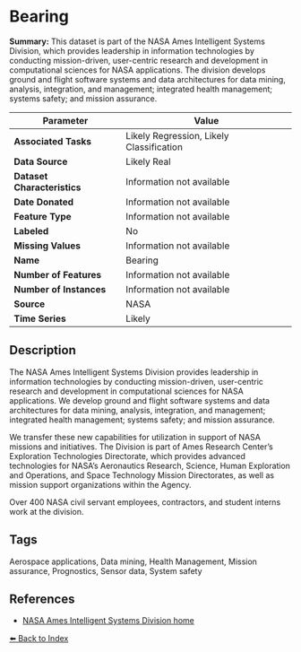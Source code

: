 # Bearing

**Summary:** This dataset is part of the NASA Ames Intelligent Systems Division, which provides leadership in information technologies by conducting mission-driven, user-centric research and development in computational sciences for NASA applications. The division develops ground and flight software systems and data architectures for data mining, analysis, integration, and management; integrated health management; systems safety; and mission assurance.

| Parameter | Value |
| --- | --- |
| **Associated Tasks** | Likely Regression, Likely Classification |
| **Data Source** | Likely Real |
| **Dataset Characteristics** | Information not available |
| **Date Donated** | Information not available |
| **Feature Type** | Information not available |
| **Labeled** | No |
| **Missing Values** | Information not available |
| **Name** | Bearing |
| **Number of Features** | Information not available |
| **Number of Instances** | Information not available |
| **Source** | NASA |
| **Time Series** | Likely |

## Description

The NASA Ames Intelligent Systems Division provides leadership in information technologies by conducting mission-driven, user-centric research and development in computational sciences for NASA applications. We develop ground and flight software systems and data architectures for data mining, analysis, integration, and management; integrated health management; systems safety; and mission assurance.

We transfer these new capabilities for utilization in support of NASA missions and initiatives. The Division is part of Ames Research Center’s Exploration Technologies Directorate, which provides advanced technologies for NASA’s Aeronautics Research, Science, Human Exploration and Operations, and Space Technology Mission Directorates, as well as mission support organizations within the Agency.

Over 400 NASA civil servant employees, contractors, and student interns work at the division.

## Tags

Aerospace applications, Data mining, Health Management, Mission assurance, Prognostics, Sensor data, System safety

## References

- [NASA Ames Intelligent Systems Division home](https://ti.arc.nasa.gov/tech/dash/groups/pcoe/prognostic-data-repository/)

[⬅️ Back to Index](../README.md)
